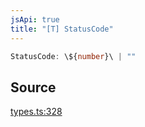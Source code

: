 ```yaml
---
jsApi: true
title: "[T] StatusCode"
---
```


```ts
StatusCode: \${number}\ | ""
```

## Source

[types.ts:328](https://github.com/markcowl/cadl/blob/3db15286/packages/http/src/types.ts#L328)

